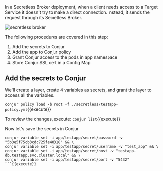 

In a Secretless Broker deployment, when a client needs access to a Target Service it doesn't try to make a direct connection. Instead, it sends the request through its Secretless Broker.

![secretless broker](https://docs.conjur.org/Latest/en/Content/Resources/Images/secretless_architecture.svg)

The following procedures are covered in this step:

1. Add the secrets to Conjur
2. Add the app to Conjur policy
3. Grant Conjur access to the pods in app namespace
4. Store Conjur SSL cert in a Config Map

## Add the secrets to Conjur

We'll create a layer, create 4 variables as secrets, and grant the layer to access all the variables.

`conjur policy load -b root -f ./secretless/testapp-policy.yml`{{execute}}

To review the changes, execute: `conjur list`{{execute}}

Now let's save the secrets in Conjur
```
conjur variable set -i app/testapp/secret/password -v "5b3e5f75cb3cdc725fe40318" && \
conjur variable set -i app/testapp/secret/username -v "test_app" && \
conjur variable set -i app/testapp/secret/host -v "testapp-db.testapp.svc.cluster.local" && \
conjur variable set -i app/testapp/secret/port -v "5432"
```{{execute}}

